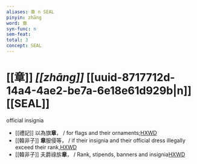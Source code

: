 ```yaml
---
aliases: 章 n SEAL
pinyin: zhāng
word: 章
syn-func: n
sem-feat: 
total: 3
concept: SEAL 
---
```

# [[章]] *[[zhāng]]*  [[uuid-8717712d-14a4-4ae2-be7a-6e18e61d929b|n]] [[SEAL]]
official insignia
 - [[禮記]] 以為旗**章**， / for flags and their ornaments;[HXWD](https://hxwd.org/textview.html?location=KR1d0052_tls_006-58a.11)
 - [[韓非子]] **章**服侵等， / if their insignia and their official dress illegally exceed their rank,[HXWD](https://hxwd.org/textview.html?location=KR3c0005_tls_015-38a.3)
 - [[韓非子]] 夫爵祿旂**章**， / Rank, stipends, banners and insignia[HXWD](https://hxwd.org/textview.html?location=KR3c0005_tls_033-77a.4)